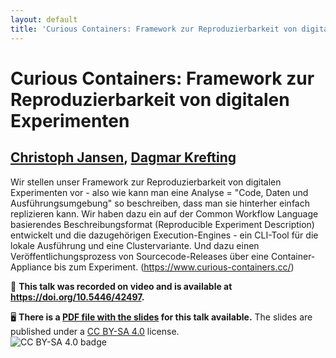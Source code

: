 ```yaml
---
layout: default
title: 'Curious Containers: Framework zur Reproduzierbarkeit von digitalen Experimenten'
---
```


# Curious Containers: Framework zur Reproduzierbarkeit von digitalen Experimenten

## [Christoph Jansen](../../speaker/FYXBUP/), [Dagmar Krefting](../../speaker/RFVPKF/)

Wir stellen unser  Framework zur Reproduzierbarkeit von digitalen Experimenten vor - also wie kann man eine Analyse = "Code, Daten und Ausführungsumgebung" so beschreiben, dass man sie hinterher einfach replizieren kann. Wir haben dazu ein auf der Common Workflow Language basierendes Beschreibungsformat (Reproducible Experiment Description) entwickelt und die dazugehörigen Execution-Engines - ein CLI-Tool für die lokale Ausführung und eine Clustervariante. Und dazu einen Veröffentlichungsprozess von Sourcecode-Releases über eine Container-Appliance bis zum Experiment. (https://www.curious-containers.cc/)

🎥 **This talk was recorded on video and is available at <https://doi.org/10.5446/42497>.**

🖥 **There is a [PDF file with the slides](slides.pdf) for this talk available.** The slides are published under a [CC BY-SA 4.0](https://creativecommons.org/licenses/by-sa/4.0/legalcode) license.  
![CC BY-SA 4.0 badge](https://licensebuttons.net/l/by-sa/4.0/80x15.png)